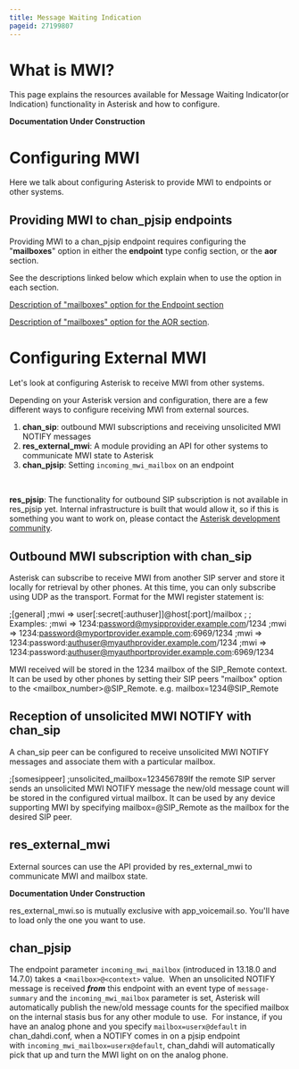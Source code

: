 ```yaml
---
title: Message Waiting Indication
pageid: 27199807
---
```


What is MWI?
============

This page explains the resources available for Message Waiting Indicator(or Indication) functionality in Asterisk and how to configure.

**Documentation Under Construction**

Configuring MWI
===============

Here we talk about configuring Asterisk to provide MWI to endpoints or other systems.

Providing MWI to chan\_pjsip endpoints
--------------------------------------

Providing MWI to a chan\_pjsip endpoint requires configuring the "**mailboxes**" option in either the **endpoint** type config section, or the **aor** section.

See the descriptions linked below which explain when to use the option in each section.

[Description of "mailboxes" option for the Endpoint section](https://wiki.asterisk.org/wiki/display/AST/Asterisk+12+Configuration_res_pjsip#Asterisk12Configuration_res_pjsip-endpoint_mailboxes)

[Description of "mailboxes" option for the AOR section](https://wiki.asterisk.org/wiki/display/AST/Asterisk+12+Configuration_res_pjsip#Asterisk12Configuration_res_pjsip-aor_mailboxes).

Configuring External MWI
========================

Let's look at configuring Asterisk to receive MWI from other systems.

Depending on your Asterisk version and configuration, there are a few different ways to configure receiving MWI from external sources.

1. **chan\_sip**: outbound MWI subscriptions and receiving unsolicited MWI NOTIFY messages
2. **res\_external\_mwi**: A module providing an API for other systems to communicate MWI state to Asterisk
3. **chan\_pjsip**: Setting `incoming_mwi_mailbox` on an endpoint

 

**res\_pjsip**: The functionality for outbound SIP subscription is not available in res\_pjsip yet. Internal infrastructure is built that would allow it, so if this is something you want to work on, please contact the [Asterisk development community](http://www.asterisk.org/community/discuss).

Outbound MWI subscription with chan\_sip
----------------------------------------

Asterisk can subscribe to receive MWI from another SIP server and store it locally for retrieval by other phones. At this time, you can only subscribe using UDP as the transport. Format for the MWI register statement is:

;[general]
;mwi => user[:secret[:authuser]]@host[:port]/mailbox
;
; Examples:
;mwi => 1234:password@mysipprovider.example.com/1234
;mwi => 1234:password@myportprovider.example.com:6969/1234
;mwi => 1234:password:authuser@myauthprovider.example.com/1234
;mwi => 1234:password:authuser@myauthportprovider.example.com:6969/1234

MWI received will be stored in the 1234 mailbox of the SIP\_Remote context. It can be used by other phones by setting their SIP peers "mailbox" option to the <mailbox\_number>@SIP\_Remote. e.g. mailbox=1234@SIP\_Remote

Reception of unsolicited MWI NOTIFY with chan\_sip
--------------------------------------------------

A chan\_sip peer can be configured to receive unsolicited MWI NOTIFY messages and associate them with a particular mailbox.

;[somesippeer]
;unsolicited\_mailbox=123456789If the remote SIP server sends an unsolicited MWI NOTIFY message the new/old message count will be stored in the configured virtual mailbox. It can be used by any device supporting MWI by specifying mailbox=<configured value>@SIP\_Remote as the mailbox for the desired SIP peer.

res\_external\_mwi
------------------

External sources can use the API provided by res\_external\_mwi to communicate MWI and mailbox state.

**Documentation Under Construction**

res\_external\_mwi.so is mutually exclusive with app\_voicemail.so. You'll have to load only the one you want to use.

chan\_pjsip
-----------

The endpoint parameter `incoming_mwi_mailbox` (introduced in 13.18.0 and 14.7.0) takes a <`mailbox>@<context>` value.  When an unsolicited NOTIFY message is received ***from*** this endpoint with an event type of `message-summary` and the `incoming_mwi_mailbox` parameter is set, Asterisk will automatically publish the new/old message counts for the specified mailbox on the internal stasis bus for any other module to use.  For instance, if you have an analog phone and you specify `mailbox=userx@default` in chan\_dahdi.conf, when a NOTIFY comes in on a pjsip endpoint with `incoming_mwi_mailbox=userx@default`, chan\_dahdi will automatically pick that up and turn the MWI light on on the analog phone.

 


